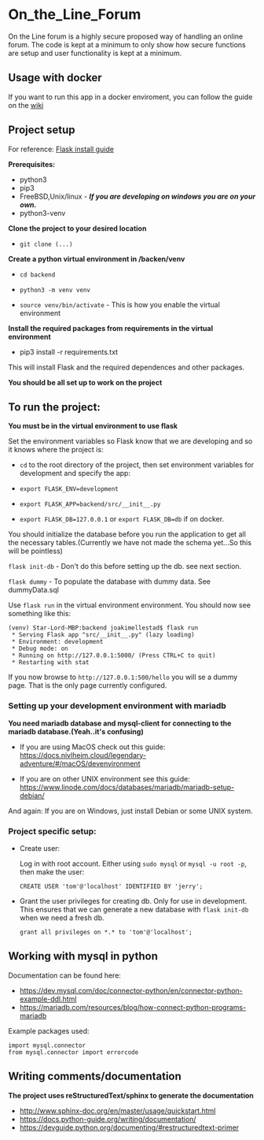 # On_the_Line_Forum
On the Line forum is a highly secure proposed way of handling an online forum. The code is kept at a minimum to only show how secure functions are setup and user functionality is kept at a minimum.


## Usage with docker
If you want to run this app in a docker enviroment, you can follow the guide on the [wiki](https://github.com/Ellestad1995/On_the_Line_Forum/wiki/Usage-with-docker-compose)<br>

## Project setup
For reference: [Flask install guide](http://flask.pocoo.org/docs/1.0/installation/#installation)


**Prerequisites:**
* python3
* pip3
* FreeBSD,Unix/linux - ***If you are developing on windows you are on your own.***
* python3-venv

**Clone the project to your desired location**

* `git clone (...)`

**Create a python virtual environment in /backen/venv**

* `cd backend`

* `python3 -m venv venv`

* `source venv/bin/activate` - This is how you enable the virtual environment

**Install the required packages from requirements in the virtual environment**
* pip3 install -r requirements.txt

This will install Flask and the required dependences and other packages.

**You should be all set up to work on the project**

## To run the project:
**You must be in the virtual environment to use flask**

Set the environment variables so Flask know that we are developing and so it knows where the project is:

* `cd` to the root directory of the project, then set environment variables for development and specify the app:

* `export FLASK_ENV=development`

* `export FLASK_APP=backend/src/__init__.py`

* `export FLASK_DB=127.0.0.1` or `export FLASK_DB=db` if on docker.


You should initialize the database before you run the application to get all the necessary tables.(Currently we have not made the schema yet...So this will be pointless)

`flask init-db` - Don't do this before setting up the db. see next section.

`flask dummy` - To populate the database with dummy data. See dummyData.sql

Use `flask run` in the virtual environment environment.
You should now see something like this:
```
(venv) Star-Lord-MBP:backend joakimellestad$ flask run
 * Serving Flask app "src/__init__.py" (lazy loading)
 * Environment: development
 * Debug mode: on
 * Running on http://127.0.0.1:5000/ (Press CTRL+C to quit)
 * Restarting with stat
```
If you now browse to `http://127.0.0.1:500/hello` you will se a dummy page. That is the only page currently configured.



### Setting up your development environment with mariadb

**You need mariadb database and mysql-client for connecting to the mariadb database.(Yeah..it's confusing)**

* If you are using MacOS check out this guide: https://docs.nivlheim.cloud/legendary-adventure/#/macOS/devenvironment

* If you are on other UNIX environment see this guide:
https://www.linode.com/docs/databases/mariadb/mariadb-setup-debian/

And again: If you are on Windows, just install Debian or some UNIX system.

### Project specific setup:

* Create user:

  Log in with root account. Either using `sudo mysql` or `mysql -u root -p`, then make the user:

   `CREATE USER 'tom'@'localhost' IDENTIFIED BY 'jerry';`

* Grant the user privileges for creating db. Only for use in development. This ensures that we can generate a new database with `flask init-db` when we need a fresh db.

  `grant all privileges on *.* to 'tom'@'localhost';`




## Working with mysql in python
Documentation can be found here:
* https://dev.mysql.com/doc/connector-python/en/connector-python-example-ddl.html
* https://mariadb.com/resources/blog/how-connect-python-programs-mariadb

Example packages used:

 ```Python3
 import mysql.connector
 from mysql.connector import errorcode
 ```


## Writing comments/documentation
**The project uses reStructuredText/sphinx to generate the documentation**
* http://www.sphinx-doc.org/en/master/usage/quickstart.html
* https://docs.python-guide.org/writing/documentation/
* https://devguide.python.org/documenting/#restructuredtext-primer
